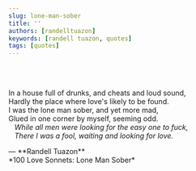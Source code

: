 ```yaml
---
slug: lone-man-sober
title: ''
authors: [randelltuazon]
keywords: [randell tuazon, quotes]
tags: [quotes]
---
```


<br/><br/>

In a house full of drunks, and cheats and loud sound,  
Hardly the place where love's likely to be found.  
I was the lone man sober, and yet more mad,  
Glued in one corner by myself, seeming odd.  
&nbsp;&nbsp; *While all men were looking for the easy one to fuck,*  
&nbsp;&nbsp; *There I was a fool, waiting and looking for love.*  

<footer>— **Randell Tuazon** <div class="text-sm mt-1">*100 Love Sonnets: Lone Man Sober*</div></footer>
